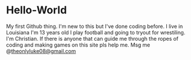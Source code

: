 # Hello-World
My first Github thing. I'm new to this but I've done coding before. I live in Louisiana I'm 13 years old I play football and going to tryout for wrestiling. I'm Christian. If there is anyone that can guide me through the ropes of coding and making games on this site pls help me. Msg me @theonlyluke08@gmail.com
